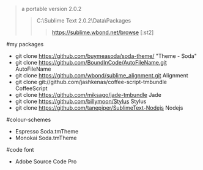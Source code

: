>a portable version 2.0.2
>>C:\Sublime Text 2.0.2\Data\Packages
>>>https://sublime.wbond.net/browse [:st2]

#my packages
* git clone https://github.com/buymeasoda/soda-theme/ "Theme - Soda"
* git clone https://github.com/BoundInCode/AutoFileName.git AutoFileName
* git clone https://github.com/wbond/sublime_alignment.git Alignment
* git clone git://github.com/jashkenas/coffee-script-tmbundle CoffeeScript
* git clone https://github.com/miksago/jade-tmbundle Jade
* git clone https://github.com/billymoon/Stylus Stylus
* git clone https://github.com/tanepiper/SublimeText-Nodejs Nodejs

#colour-schemes
* Espresso Soda.tmTheme
* Monokai Soda.tmTheme

#code font
* Adobe Source Code Pro